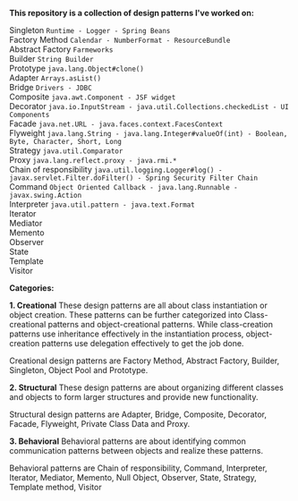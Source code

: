 **This repository is a collection of design patterns I've worked on:**

Singleton `Runtime - Logger - Spring Beans`<br>
Factory Method `Calendar - NumberFormat - ResourceBundle`<br>
Abstract Factory `Farmeworks`<br>
Builder `String Builder`<br>
Prototype `java.lang.Object#clone()`<br>
Adapter `Arrays.asList()`<br>
Bridge `Drivers - JDBC`<br> 
Composite `java.awt.Component - JSF widget`<br>
Decorator `java.io.InputStream - java.util.Collections.checkedList - UI Components`<br>
Facade `java.net.URL - java.faces.context.FacesContext`<br>
Flyweight `java.lang.String - java.lang.Integer#valueOf(int) - Boolean, Byte, Character, Short, Long`<br>
Strategy `java.util.Comparator`<br>
Proxy `java.lang.reflect.proxy - java.rmi.*`<br>
Chain of responsibility `java.util.logging.Logger#log() - javax.servlet.Filter.doFilter() - Spring Security Filter Chain`<br>
Command `Object Oriented Callback - java.lang.Runnable - javax.swing.Action`<br>
Interpreter `java.util.pattern - java.text.Format`<br>
Iterator<br>
Mediator<br>
Memento<br>
Observer<br>
State<br>
Template<br>
Visitor<br>

**Categories:**

**1. Creational**
These design patterns are all about class instantiation or object creation. These patterns can be further categorized 
into Class-creational patterns and object-creational patterns. While class-creation patterns use inheritance effectively
 in the instantiation process, object-creation patterns use delegation effectively to get the job done.

Creational design patterns are Factory Method, Abstract Factory, Builder, Singleton, Object Pool and Prototype.

**2. Structural**
These design patterns are about organizing different classes and objects to form larger structures and provide new 
functionality.

Structural design patterns are Adapter, Bridge, Composite, Decorator, Facade, Flyweight, Private Class Data and Proxy.

**3. Behavioral**
Behavioral patterns are about identifying common communication patterns between objects and realize these patterns.

Behavioral patterns are Chain of responsibility, Command, Interpreter, Iterator, Mediator, Memento, Null Object, 
Observer, State, Strategy, Template method, Visitor
